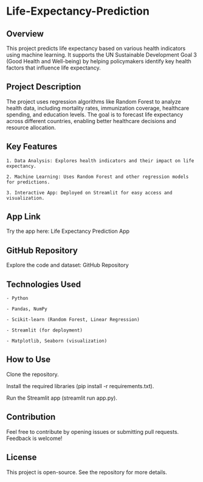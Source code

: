 # Life-Expectancy-Prediction

## Overview
This project predicts life expectancy based on various health indicators using machine learning. It supports the UN Sustainable Development Goal 3 (Good Health and Well-being) by helping policymakers identify key health factors that influence life expectancy.

## Project Description
The project uses regression algorithms like Random Forest to analyze health data, including mortality rates, immunization coverage, healthcare spending, and education levels. The goal is to forecast life expectancy across different countries, enabling better healthcare decisions and resource allocation.

## Key Features
    1. Data Analysis: Explores health indicators and their impact on life expectancy.

    2. Machine Learning: Uses Random Forest and other regression models for predictions.

    3. Interactive App: Deployed on Streamlit for easy access and visualization.

## App Link
Try the app here: Life Expectancy Prediction App

## GitHub Repository
Explore the code and dataset: GitHub Repository

## Technologies Used
    - Python

    - Pandas, NumPy

    - Scikit-learn (Random Forest, Linear Regression)

    - Streamlit (for deployment)

    - Matplotlib, Seaborn (visualization)

## How to Use
Clone the repository.

Install the required libraries (pip install -r requirements.txt).

Run the Streamlit app (streamlit run app.py).

## Contribution
Feel free to contribute by opening issues or submitting pull requests. Feedback is welcome!

## License
This project is open-source. See the repository for more details.

